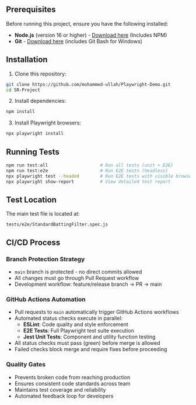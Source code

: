 ## Prerequisites

Before running this project, ensure you have the following installed:

- **Node.js** (version 16 or higher) - [Download here](https://nodejs.org/en/download) (Includes NPM)
- **Git** - [Download here](https://git-scm.com/downloads) (includes Git Bash for Windows)

## Installation

1. Clone this repository:
```bash
git clone https://github.com/mohammed-ullah/Playwright-Demo.git
cd SR-Project
```

2. Install dependencies:
```bash
npm install
```

3. Install Playwright browsers:
```bash
npx playwright install
```

## Running Tests

```bash
npm run test:all                    # Run all tests (unit + E2E)
npm run test:e2e                    # Run E2E tests (headless)
npx playwright test --headed        # Run E2E tests with visible browser
npx playwright show-report          # View detailed test report
```

## Test Location

The main test file is located at:
```
tests/e2e/StandardBattingFilter.spec.js
```

## CI/CD Process

### Branch Protection Strategy
- `main` branch is protected - no direct commits allowed
- All changes must go through Pull Request workflow
- Development workflow: feature/release branch → PR → main

### GitHub Actions Automation
- Pull requests to `main` automatically trigger GitHub Actions workflows
- Automated status checks execute in parallel:
  - **ESLint**: Code quality and style enforcement
  - **E2E Tests**: Full Playwright test suite execution
  - **Jest Unit Tests**: Component and utility function testing
- All status checks must pass (green) before merge is allowed
- Failed checks block merge and require fixes before proceeding

### Quality Gates
- Prevents broken code from reaching production
- Ensures consistent code standards across team
- Maintains test coverage and reliability
- Automated feedback loop for developers
